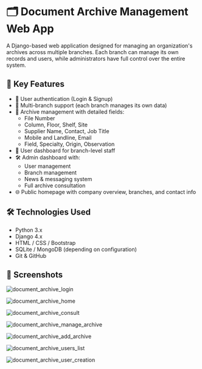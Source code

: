 # 🗂️ Document Archive Management Web App

A Django-based web application designed for managing an organization's archives across multiple branches. Each branch can manage its own records and users, while administrators have full control over the entire system.

## 🚀 Key Features

- 🔐 User authentication (Login & Signup)
- 🏢 Multi-branch support (each branch manages its own data)
- 📁 Archive management with detailed fields:
  - File Number
  - Column, Floor, Shelf, Site
  - Supplier Name, Contact, Job Title
  - Mobile and Landline, Email
  - Field, Specialty, Origin, Observation
- 👤 User dashboard for branch-level staff
- 🛠️ Admin dashboard with:
  - User management
  - Branch management
  - News & messaging system
  - Full archive consultation
- 🌐 Public homepage with company overview, branches, and contact info

## 🛠️ Technologies Used

- Python 3.x
- Django 4.x
- HTML / CSS / Bootstrap
- SQLite / MongoDB (depending on configuration)
- Git & GitHub

## 📸 Screenshots

![document_archive_login](https://github.com/user-attachments/assets/d1ab090a-5b20-44d8-aa36-c704670f6df5)

![document_archive_home](https://github.com/user-attachments/assets/733079e4-0943-45e8-b1e8-065600971fe2)

![document_archive_consult](https://github.com/user-attachments/assets/7deb0e38-2da3-4b9b-92aa-40b29229844a)

![document_archive_manage_archive](https://github.com/user-attachments/assets/7108f500-12ee-45cf-b2a3-21e02600f7fe)

![document_archive_add_archive](https://github.com/user-attachments/assets/c4cd2584-5d00-4c30-ab00-722fbdd99251)

![document_archive_users_list](https://github.com/user-attachments/assets/4f3c7d33-83fc-4ad2-b173-f1d0e1f41d2d)

![document_archive_user_creation](https://github.com/user-attachments/assets/5fba497a-bea0-4ed4-8255-14c4b357d8ba)

